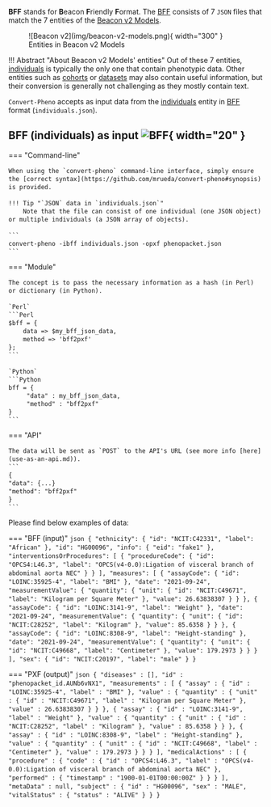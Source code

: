 **BFF** stands for **B**eacon **F**riendly **F**ormat. The [BFF](https://b2ri-documentation.readthedocs.io/en/latest/data-ingestion) consists of 7 `JSON` files that match the 7 entities of the [Beacon v2 Models](https://docs.genomebeacons.org/models).

<figure markdown>
   ![Beacon v2](img/beacon-v2-models.png){ width="300" }
   <figcaption> Entities in Beacon v2 Models</figcaption>
</figure>

!!! Abstract "About Beacon v2 Models' entities"
    Out of these 7 entities, [individuals](https://docs.genomebeacons.org/schemas-md/individuals_defaultSchema) is typically the only one that contain phenotypic data. Other entities such as [cohorts](https://docs.genomebeacons.org/schemas-md/cohortsindividuals_defaultSchema) or [datasets](https://docs.genomebeacons.org/schemas-md/datasets_defaultSchema) may also contain useful information, but their conversion is generally not challenging as they mostly contain text.

   `Convert-Pheno` accepts as input data from the [individuals](https://docs.genomebeacons.org/schemas-md/individuals_defaultSchema) entity in [BFF](https://b2ri-documentation.readthedocs.io/en/latest/data-ingestion) format (`individuals.json`).

## BFF (individuals) as input ![BFF](https://avatars.githubusercontent.com/u/33450937?s=200&v=4){ width="20" }

=== "Command-line"

    When using the `convert-pheno` command-line interface, simply ensure the [correct syntax](https://github.com/mrueda/convert-pheno#synopsis) is provided.

    !!! Tip "`JSON` data in `individuals.json`"
        Note that the file can consist of one individual (one JSON object) or multiple individuals (a JSON array of objects).

    ```
    convert-pheno -ibff individuals.json -opxf phenopacket.json
    ```

=== "Module"

    The concept is to pass the necessary information as a hash (in Perl) or dictionary (in Python).

    `Perl`
    ```Perl
    $bff = {
        data => $my_bff_json_data,
        method => 'bff2pxf'
    };
    ```

    `Python`
    ```Python
    bff = {
         "data" : my_bff_json_data,
         "method" : "bff2pxf"
    }
    ```

=== "API"

    The data will be sent as `POST` to the API's URL (see more info [here](use-as-an-api.md)).
    ```
    {
    "data": {...}
    "method": "bff2pxf"
    }
    ```

Please find below examples of data:

=== "BFF (input)"
    ```json
    {
      "ethnicity": {
        "id": "NCIT:C42331",
        "label": "African"
      },
      "id": "HG00096",
      "info": {
        "eid": "fake1"
      },
      "interventionsOrProcedures": [
        {
          "procedureCode": {
            "id": "OPCS4:L46.3",
            "label": "OPCS(v4-0.0):Ligation of visceral branch of abdominal aorta NEC"
          }
        }
      ],
      "measures": [
        {
          "assayCode": {
            "id": "LOINC:35925-4",
            "label": "BMI"
          },
          "date": "2021-09-24",
          "measurementValue": {
            "quantity": {
              "unit": {
                "id": "NCIT:C49671",
                "label": "Kilogram per Square Meter"
              },
              "value": 26.63838307
            }
          }
        },
        {
          "assayCode": {
            "id": "LOINC:3141-9",
            "label": "Weight"
          },
          "date": "2021-09-24",
          "measurementValue": {
            "quantity": {
              "unit": {
                "id": "NCIT:C28252",
                "label": "Kilogram"
              },
              "value": 85.6358
            }
          }
        },
        {
          "assayCode": {
            "id": "LOINC:8308-9",
            "label": "Height-standing"
          },
          "date": "2021-09-24",
          "measurementValue": {
            "quantity": {
              "unit": {
                "id": "NCIT:C49668",
                "label": "Centimeter"
              },
              "value": 179.2973
            }
          }
        }
      ],
      "sex": {
        "id": "NCIT:C20197",
        "label": "male"
      }
    }
    ```
    
=== "PXF (output)"
    ```json
    {
       "diseases" : [],
       "id" : "phenopacket_id.AUNb6vNX1",
       "measurements" : [
          {
             "assay" : {
                "id" : "LOINC:35925-4",
                "label" : "BMI"
             },
             "value" : {
                "quantity" : {
                   "unit" : {
                      "id" : "NCIT:C49671",
                      "label" : "Kilogram per Square Meter"
                   },
                   "value" : 26.63838307
                }
             }
          },
          {
             "assay" : {
                "id" : "LOINC:3141-9",
                "label" : "Weight"
             },
             "value" : {
                "quantity" : {
                   "unit" : {
                      "id" : "NCIT:C28252",
                      "label" : "Kilogram"
                   },
                   "value" : 85.6358
                }
             }
          },
          {
             "assay" : {
                "id" : "LOINC:8308-9",
                "label" : "Height-standing"
             },
             "value" : {
                "quantity" : {
                   "unit" : {
                      "id" : "NCIT:C49668",
                      "label" : "Centimeter"
                   },
                   "value" : 179.2973
                }
             }
          }
       ],
       "medicalActions" : [
          {
             "procedure" : {
                "code" : {
                   "id" : "OPCS4:L46.3",
                   "label" : "OPCS(v4-0.0):Ligation of visceral branch of abdominal aorta NEC"
                },
                "performed" : {
                   "timestamp" : "1900-01-01T00:00:00Z"
                }
             }
          }
       ],
       "metaData" : null,
       "subject" : {
          "id" : "HG00096",
          "sex" : "MALE",
          "vitalStatus" : {
             "status" : "ALIVE"
          }
       }
    }
    ```
